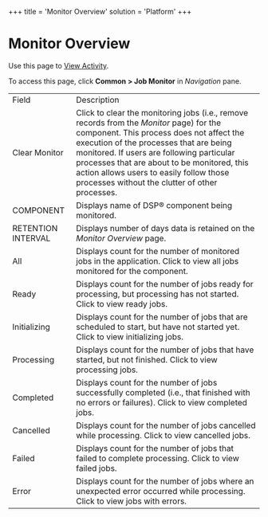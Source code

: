 +++
title = 'Monitor Overview'
solution = 'Platform'
+++

# Monitor Overview

<div class="use">

Use this page to [View Activity](View_Activity).

</div>

To access this page, click <span style="font-weight: bold;">Common \>
Job Monitor</span> in
<span style="font-style: italic;">Navigation</span>
pane.

|                    |                                                                                                                                                                                                                                                                                                                                                                                                                 |
| ------------------ | --------------------------------------------------------------------------------------------------------------------------------------------------------------------------------------------------------------------------------------------------------------------------------------------------------------------------------------------------------------------------------------------------------------- |
| Field              | Description                                                                                                                                                                                                                                                                                                                                                                                                     |
| Clear Monitor      | Click to clear the monitoring jobs (i.e., remove records from the <span style="font-style: italic;">Monitor</span> page) for the component. This process does not affect the execution of the processes that are being monitored. If users are following particular processes that are about to be monitored, this action allows users to easily follow those processes without the clutter of other processes. |
| COMPONENT          | Displays name of DSP® component being monitored.                                                                                                                                                                                                                                                                                                                                                                |
| RETENTION INTERVAL | Displays number of days data is retained on the <span style="font-style: italic;">Monitor Overview</span> page.                                                                                                                                                                                                                                                                                                 |
| All                | Displays count for the number of monitored jobs in the application. Click to view all jobs monitored for the component.                                                                                                                                                                                                                                                                                         |
| Ready              | Displays count for the number of jobs ready for processing, but processing has not started. Click to view ready jobs.                                                                                                                                                                                                                                                                                           |
| Initializing       | Displays count for the number of jobs that are scheduled to start, but have not started yet. Click to view initializing jobs.                                                                                                                                                                                                                                                                                   |
| Processing         | Displays count for the number of jobs that have started, but not finished. Click to view processing jobs.                                                                                                                                                                                                                                                                                                       |
| Completed          | Displays count for the number of jobs successfully completed (i.e., that finished with no errors or failures). Click to view completed jobs.                                                                                                                                                                                                                                                                    |
| Cancelled          | Displays count for the number of jobs cancelled while processing. Click to view cancelled jobs.                                                                                                                                                                                                                                                                                                                 |
| Failed             | Displays count for the number of jobs that failed to complete processing. Click to view failed jobs.                                                                                                                                                                                                                                                                                                            |
| Error              | Displays count for the number of jobs where an unexpected error occurred while processing. Click to view jobs with errors.                                                                                                                                                                                                                                                                                      |
